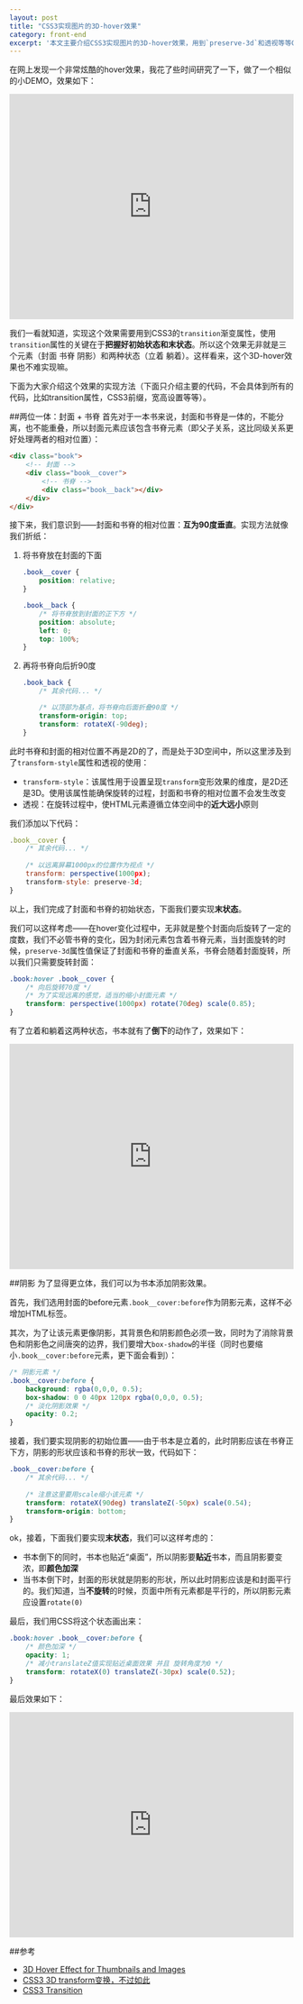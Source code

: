 ```yaml
---
layout: post
title: "CSS3实现图片的3D-hover效果"
category: front-end
excerpt: '本文主要介绍CSS3实现图片的3D-hover效果，用到`preserve-3d`和透视等等CSS3技术。'
---
```


在网上发现一个非常炫酷的hover效果，我花了些时间研究了一下，做了一个相似的小DEMO，效果如下：

<iframe width="100%" height="400" src="http://jsfiddle.net/lxjwlt/83k7H/8/embedded/result,html,css/" allowfullscreen="allowfullscreen" frameborder="0"></iframe>

我们一看就知道，实现这个效果需要用到CSS3的`transition`渐变属性，使用`transition`属性的关键在于**把握好初始状态和末状态**。所以这个效果无非就是三个元素（封面 书脊 阴影）和两种状态（立着 躺着）。这样看来，这个3D-hover效果也不难实现嘛。

下面为大家介绍这个效果的实现方法（下面只介绍主要的代码，不会具体到所有的代码，比如transition属性，CSS3前缀，宽高设置等等）。

##两位一体：封面 + 书脊
首先对于一本书来说，封面和书脊是一体的，不能分离，也不能重叠，所以封面元素应该包含书脊元素（即父子关系，这比同级关系更好处理两者的相对位置）：

```html
<div class="book">
    <!-- 封面 -->
    <div class="book__cover">
        <!-- 书脊 -->
        <div class="book__back"></div>
    </div>
</div>
```

接下来，我们意识到——封面和书脊的相对位置：**互为90度垂直**。实现方法就像我们折纸：

1. 将书脊放在封面的下面

    ```css
    .book__cover {
        position: relative;
    }
    
    .book__back {
        /* 将书脊放到封面的正下方 */
        position: absolute;
        left: 0;
        top: 100%;
    }
    ```
    
2. 再将书脊向后折90度

    ```css
    .book_back {
        /* 其余代码... */
    
        /* 以顶部为基点，将书脊向后面折叠90度 */
        transform-origin: top;
        transform: rotateX(-90deg);
    }
    ```

此时书脊和封面的相对位置不再是2D的了，而是处于3D空间中，所以这里涉及到了`transform-style`属性和透视的使用：

* `transform-style`：该属性用于设置呈现`transform`变形效果的维度，是2D还是3D。使用该属性能确保旋转的过程，封面和书脊的相对位置不会发生改变
* 透视：在旋转过程中，使HTML元素遵循立体空间中的**近大远小**原则

我们添加以下代码：

```javascript
.book__cover {
    /* 其余代码... */
    
    /* 以远离屏幕1000px的位置作为视点 */
    transform: perspective(1000px);
    transform-style: preserve-3d;
}
```

以上，我们完成了封面和书脊的初始状态，下面我们要实现**末状态**。

我们可以这样考虑——在hover变化过程中，无非就是整个封面向后旋转了一定的度数，我们不必管书脊的变化，因为封闭元素包含着书脊元素，当封面旋转的时候，`preserve-3d`属性值保证了封面和书脊的垂直关系，书脊会随着封面旋转，所以我们只需要旋转封面：

```css
.book:hover .book__cover {
    /* 向后旋转70度 */
    /* 为了实现远离的感觉，适当的缩小封面元素 */
    transform: perspective(1000px) rotate(70deg) scale(0.85);
}
```

有了立着和躺着这两种状态，书本就有了**倒下**的动作了，效果如下：

<iframe width="100%" height="400" src="http://jsfiddle.net/lxjwlt/83k7H/7/embedded/result,html,css/" allowfullscreen="allowfullscreen" frameborder="0"></iframe>

##阴影
为了显得更立体，我们可以为书本添加阴影效果。

首先，我们选用封面的before元素`.book__cover:before`作为阴影元素，这样不必增加HTML标签。

其次，为了让该元素更像阴影，其背景色和阴影颜色必须一致，同时为了消除背景色和阴影色之间唐突的边界，我们要增大`box-shadow`的半径（同时也要缩小`.book__cover:before`元素，更下面会看到）：

```css
/* 阴影元素 */
.book__cover:before {
    background: rgba(0,0,0, 0.5);
    box-shadow: 0 0 40px 120px rgba(0,0,0, 0.5);
    /* 淡化阴影效果 */
    opacity: 0.2;
}
```

接着，我们要实现阴影的初始位置——由于书本是立着的，此时阴影应该在书脊正下方，阴影的形状应该和书脊的形状一致，代码如下：

```css
.book__cover:before {
    /* 其余代码... */
    
    /* 注意这里要用scale缩小该元素 */
    transform: rotateX(90deg) translateZ(-50px) scale(0.54);
    transform-origin: bottom;
}
```

ok，接着，下面我们要实现**末状态**，我们可以这样考虑的：

* 书本倒下的同时，书本也贴近“桌面”，所以阴影要**贴近**书本，而且阴影要变浓，即**颜色加深**
* 当书本倒下时，封面的形状就是阴影的形状，所以此时阴影应该是和封面平行的。我们知道，当**不旋转**的时候，页面中所有元素都是平行的，所以阴影元素应设置`rotate(0)`

最后，我们用CSS将这个状态画出来：

```css
.book:hover .book__cover:before {
    /* 颜色加深 */
    opacity: 1;
    /* 减小translateZ值实现贴近桌面效果 并且 旋转角度为0 */
    transform: rotateX(0) translateZ(-30px) scale(0.52);
}
```

最后效果如下：

<iframe width="100%" height="400" src="http://jsfiddle.net/lxjwlt/83k7H/6/embedded/result,html,css/" allowfullscreen="allowfullscreen" frameborder="0"></iframe>

##参考

* [3D Hover Effect for Thumbnails and Images](http://thecodeplayer.com/walkthrough/3d-thumbnail-image-hover-effect)
* [CSS3 3D transform变换，不过如此](http://www.zhangxinxu.com/wordpress/2012/09/css3-3d-transform-perspective-animate-transition/)
* [CSS3 Transition](http://www.w3cplus.com/content/css3-transition/)